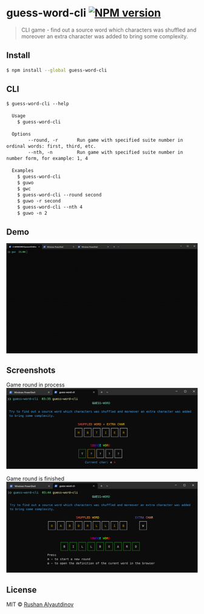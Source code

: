 # guess-word-cli [![NPM version][npm-image]][npm-url]

> CLI game - find out a source word which characters was shuffled and moreover an extra character was added to bring some complexity.

## Install

```bash
$ npm install --global guess-word-cli
```

## CLI

```
$ guess-word-cli --help

  Usage
    $ guess-word-cli

  Options
		--round, -r       Run game with specified suite number in ordinal words: first, third, etc.
		--nth, -n         Run game with specified suite number in number form, for example: 1, 4

  Examples
    $ guess-word-cli
    $ guwo
    $ gwc
    $ guess-word-cli --round second
    $ guwo -r second
    $ guess-word-cli --nth 4
    $ guwo -n 2
```

## Demo

![](media/demo.gif)

## Screenshots

Game round in process
![game-round-in-process](media/guess-word-cli-demo.png)

Game round is finished
![game-round-finished](media/guess-word-cli-demo-2.png)

## License

MIT © [Rushan Alyautdinov](https://github.com/akgondber)

[npm-image]: https://img.shields.io/npm/v/guess-word-cli.svg?style=flat
[npm-url]: https://npmjs.org/package/guess-word-cli
